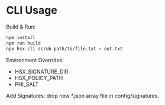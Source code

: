 # CLI Usage

Build & Run:
```bash
npm install
npm run build
npx hsx-cli scrub path/to/file.txt > out.txt
```

Environment Overrides:
- HSX_SIGNATURE_DIR
- HSX_POLICY_PATH
- PHI_SALT

Add Signatures: drop new *.json array file in config/signatures.